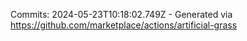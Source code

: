 Commits: 2024-05-23T10:18:02.749Z - Generated via https://github.com/marketplace/actions/artificial-grass
<br>
